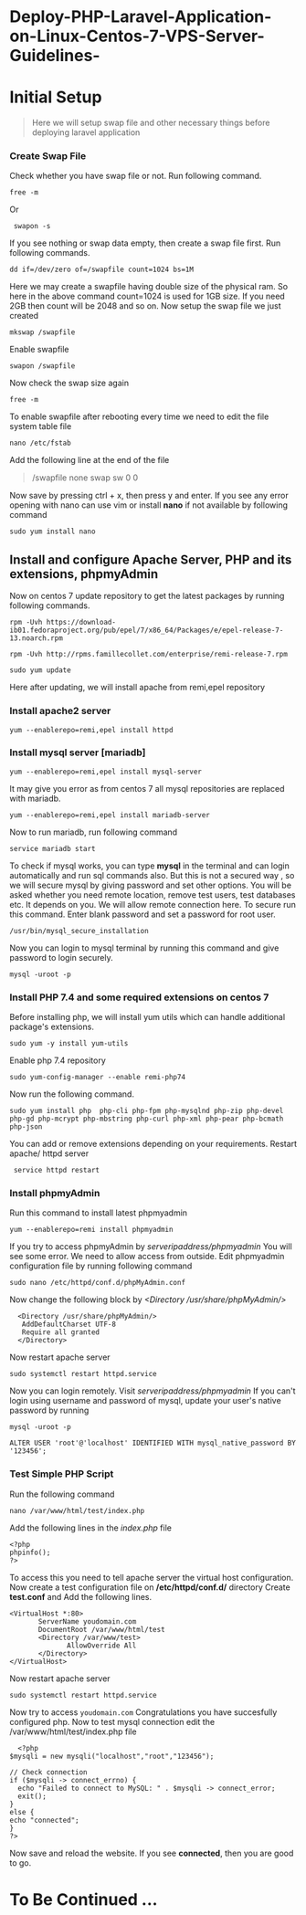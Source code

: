 # Deploy-PHP-Laravel-Application-on-Linux-Centos-7-VPS-Server-Guidelines-
# Initial Setup

> Here we will setup swap file and other necessary things before
> deploying laravel application

### Create Swap File
Check whether you have swap file or not. Run following command. 
	

    free -m
 Or
   

     swapon -s 
If you see nothing or swap data empty, then create a swap file first. Run following commands.

    dd if=/dev/zero of=/swapfile count=1024 bs=1M
Here we may create a swapfile having double size of the physical ram. So here in the above command count=1024 is used for 1GB size. If you need 2GB then count will be 2048 and so on. 
Now  setup the swap file we just created 

    mkswap /swapfile
Enable swapfile 

    swapon /swapfile
Now check the swap size again

    free -m
To enable swapfile after rebooting every time we need to edit the file system table file 

    nano /etc/fstab
Add the following line at the end of the file
> /swapfile   none    swap    sw    0   0

Now save by pressing ctrl + x, then press y and enter. 
If you see any error opening with nano can use vim or install **nano** if not available by following command 

    sudo yum install nano

## Install and configure Apache Server, PHP and its extensions, phpmyAdmin 
Now on centos 7 update repository to get the latest packages by running following commands. 

    rpm -Uvh https://download-ib01.fedoraproject.org/pub/epel/7/x86_64/Packages/e/epel-release-7-13.noarch.rpm
    
    rpm -Uvh http://rpms.famillecollet.com/enterprise/remi-release-7.rpm
    
    sudo yum update 

Here after updating, we will install apache from remi,epel repository 
### Install apache2 server
    yum --enablerepo=remi,epel install httpd
### Install  mysql server [mariadb]

    yum --enablerepo=remi,epel install mysql-server 
It may give you error as from centos 7 all mysql repositories are replaced with mariadb. 

    yum --enablerepo=remi,epel install mariadb-server
Now to run mariadb, run following command 

    service mariadb start 
To check if  mysql works, you can type **mysql** in the terminal and can login automatically and run sql commands also. But this is not a secured way , so we will secure mysql by giving password and set other options. You will be asked whether you need remote location, remove test users, test databases etc. It depends on you. We will allow remote connection here. To secure run this command. Enter blank password and set a password for root user.

    /usr/bin/mysql_secure_installation
Now you can login to mysql terminal by running this command and give password to login securely. 

    mysql -uroot -p 

### Install PHP 7.4 and some required extensions on centos 7 
Before installing php, we will install yum utils which can handle additional package's extensions. 

    sudo yum -y install yum-utils

Enable php 7.4 repository 

    sudo yum-config-manager --enable remi-php74
Now run the following command.

    sudo yum install php  php-cli php-fpm php-mysqlnd php-zip php-devel php-gd php-mcrypt php-mbstring php-curl php-xml php-pear php-bcmath php-json
You can add or remove extensions depending on your requirements. 
Restart apache/ httpd server 

     service httpd restart
### Install phpmyAdmin 
Run this command to install latest phpmyadmin 

    yum --enablerepo=remi install phpmyadmin

If you try to access phpmyAdmin by *serveripaddress/phpmyadmin* 
You will see some error. We need to allow access from outside. 
Edit phpmyadmin configuration file by running following command 

    sudo nano /etc/httpd/conf.d/phpMyAdmin.conf
    
Now change the following block by *<Directory /usr/share/phpMyAdmin/>*

      <Directory /usr/share/phpMyAdmin/>
       AddDefaultCharset UTF-8
       Require all granted
      </Directory>
	
Now restart apache server 

    sudo systemctl restart httpd.service
Now you can login remotely. Visit *serveripaddress/phpmyadmin* 
If you can't login using username and password of mysql, update your user's native password by running 

    mysql -uroot -p 
    
    ALTER USER 'root'@'localhost' IDENTIFIED WITH mysql_native_password BY '123456';

### Test Simple PHP Script 
Run the following command 

    nano /var/www/html/test/index.php
Add the following lines in the *index.php* file 

    <?php 
    phpinfo();
    ?>
To access this you need to tell apache server the virtual host configuration. 
Now create a test configuration file on **/etc/httpd/conf.d/** directory 
Create **test.conf** and Add the following lines.

    <VirtualHost *:80>
           ServerName youdomain.com
           DocumentRoot /var/www/html/test
           <Directory /var/www/test>
                  AllowOverride All
           </Directory>
    </VirtualHost>
Now restart apache server 

    sudo systemctl restart httpd.service

Now try to access `youdomain.com`
Congratulations you have succesfully configured php. Now to test mysql connection edit the /var/www/html/test/index.php file 

      <?php
    $mysqli = new mysqli("localhost","root","123456");
    
    // Check connection
    if ($mysqli -> connect_errno) {
      echo "Failed to connect to MySQL: " . $mysqli -> connect_error;
      exit();
    }
    else {
    echo "connected";
    }
    ?> 
Now save and reload the website. If you see **connected**, then you are good to go.

# To Be Continued ... 
 
